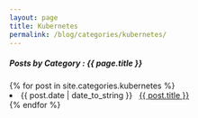 ```yaml
---
layout: page
title: Kubernetes
permalink: /blog/categories/kubernetes/
---
```


<h5> Posts by Category : {{ page.title }} </h5>

<div class="card">
{% for post in site.categories.kubernetes %}
 <li class="category-posts"><span>{{ post.date | date_to_string }}</span> &nbsp; <a href="{{ post.url }}">{{ post.title }}</a></li>
{% endfor %}
</div>
